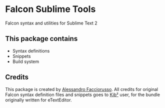 # Falcon Sublime Tools

Falcon syntax and utilities for Sublime Text 2

## This package contains

 * Syntax definitions
 * Snippets
 * Build system

## Credits

This package is created by [Alessandro Facciorusso](http://alexfacciorusso.wordpress.com/). 
All credits for original Falcon syntax definition files and snippets goes to [Kib²](https://bitbucket.org/kib2/) user, for the bundle originally written for eTextEditor.
